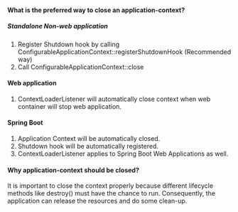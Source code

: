 #### What is the preferred way to close an application-context?

##### Standalone Non-web application

1. Register Shutdown hook by calling ConfigurableApplicationContext::registerShutdownHook (Recommended way)
2. Call ConfigurableApplicationContext::close

#### Web application

1. ContextLoaderListener will automatically close context when web container will stop web application.

#### Spring Boot

1. Application Context will be automatically closed.
2. Shutdown hook will be automatically registered.
3. ContextLoaderListener applies to Spring Boot Web Applications as well.


#### Why application-context should be closed?
It is important to close the context properly because different lifecycle methods like destroy() must have the chance to run. 
Consequently, the application can release the resources and do some clean-up.
